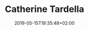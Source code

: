 ---
title: "Catherine Tardella"
resume: "PSYCHOLOGUE, PSYCHOTHÉRAPEUTE, PSYCHOPRATICIENNE RELATIONNELLE"
date: 2019-05-15T19:35:48+02:00
draft: false
logo : "https://res.cloudinary.com/catherinetardella/image/upload/v1558281484/home_pqxj4l.jpg"
portrait : "" 
notes: ""
---